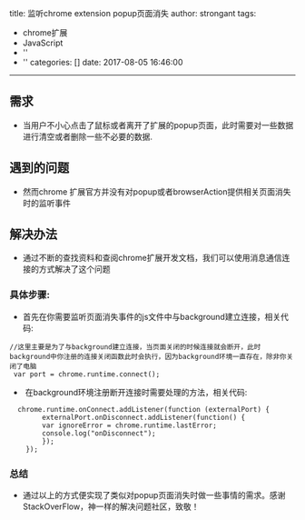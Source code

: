 title: 监听chrome extension popup页面消失
author: strongant
tags:
  - chrome扩展
  - JavaScript
  - ''
  - ''
categories: []
date: 2017-08-05 16:46:00
---
## 需求
*  当用户不小心点击了鼠标或者离开了扩展的popup页面，此时需要对一些数据进行清空或者删除一些不必要的数据.

## 遇到的问题
* 然而chrome 扩展官方并没有对popup或者browserAction提供相关页面消失时的监听事件

## 解决办法
* 通过不断的查找资料和查阅chrome扩展开发文档，我们可以使用消息通信连接的方式解决了这个问题
### 具体步骤:
* 首先在你需要监听页面消失事件的js文件中与background建立连接，相关代码:
```
//这里主要是为了与background建立连接，当页面关闭的时候连接就会断开，此时background中你注册的连接关闭函数此时会执行，因为background环境一直存在，除非你关闭了电脑
 var port = chrome.runtime.connect();
```
*  在background环境注册断开连接时需要处理的方法，相关代码:
```
  chrome.runtime.onConnect.addListener(function (externalPort) {
        externalPort.onDisconnect.addListener(function() {
        var ignoreError = chrome.runtime.lastError;
        console.log("onDisconnect");
        });
    });
```

### 总结
* 通过以上的方式便实现了类似对popup页面消失时做一些事情的需求。感谢StackOverFlow，神一样的解决问题社区，致敬！
